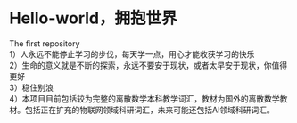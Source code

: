 # Hello-world，拥抱世界
The first repository  
1）人永远不能停止学习的步伐，每天学一点，用心才能收获学习的快乐  
2）生命的意义就是不断的探索，永远不要安于现状，或者太早安于现状，你值得更好  
3）稳住别浪  
4）本项目目前包括较为完整的离散数学本科教学词汇，教材为国外的离散数学教材。包括正在扩充的物联网领域科研词汇，未来可能还包括AI领域科研词汇。  
